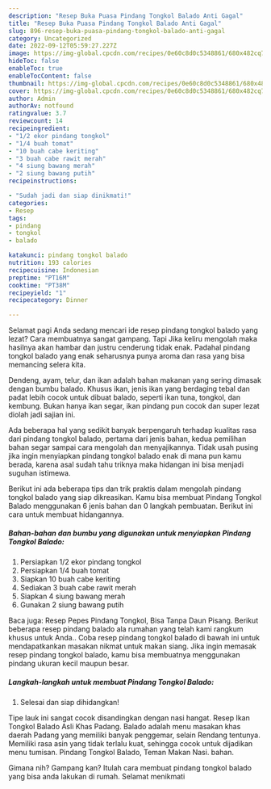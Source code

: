 ```yaml
---
description: "Resep Buka Puasa Pindang Tongkol Balado Anti Gagal"
title: "Resep Buka Puasa Pindang Tongkol Balado Anti Gagal"
slug: 896-resep-buka-puasa-pindang-tongkol-balado-anti-gagal
category: Uncategorized
date: 2022-09-12T05:59:27.227Z
image: https://img-global.cpcdn.com/recipes/0e60c8d0c5348861/680x482cq70/pindang-tongkol-balado-foto-resep-utama.jpg
hideToc: false
enableToc: true
enableTocContent: false
thumbnail: https://img-global.cpcdn.com/recipes/0e60c8d0c5348861/680x482cq70/pindang-tongkol-balado-foto-resep-utama.jpg
cover: https://img-global.cpcdn.com/recipes/0e60c8d0c5348861/680x482cq70/pindang-tongkol-balado-foto-resep-utama.jpg
author: Admin
authorAv: notfound
ratingvalue: 3.7
reviewcount: 14
recipeingredient:
- "1/2 ekor pindang tongkol"
- "1/4 buah tomat"
- "10 buah cabe keriting"
- "3 buah cabe rawit merah"
- "4 siung bawang merah"
- "2 siung bawang putih"
recipeinstructions:

- "Sudah jadi dan siap dinikmati!"
categories:
- Resep
tags:
- pindang
- tongkol
- balado

katakunci: pindang tongkol balado 
nutrition: 193 calories
recipecuisine: Indonesian
preptime: "PT16M"
cooktime: "PT38M"
recipeyield: "1"
recipecategory: Dinner

---
```



Selamat pagi Anda sedang mencari ide resep pindang tongkol balado yang lezat? Cara membuatnya sangat gampang. Tapi Jika keliru mengolah maka hasilnya akan hambar dan justru cenderung tidak enak. Padahal pindang tongkol balado yang enak seharusnya punya aroma dan rasa yang bisa memancing selera kita.


Dendeng, ayam, telur, dan ikan adalah bahan makanan yang sering dimasak dengan bumbu balado. Khusus ikan, jenis ikan yang berdaging tebal dan padat lebih cocok untuk dibuat balado, seperti ikan tuna, tongkol, dan kembung. Bukan hanya ikan segar, ikan pindang pun cocok dan super lezat diolah jadi sajian ini.

Ada beberapa hal yang sedikit banyak berpengaruh terhadap kualitas rasa dari pindang tongkol balado, pertama dari jenis bahan, kedua pemilihan bahan segar sampai cara mengolah dan menyajikannya. Tidak usah pusing jika ingin menyiapkan pindang tongkol balado enak di mana pun kamu berada, karena asal sudah tahu triknya maka hidangan ini bisa menjadi suguhan istimewa.


Berikut ini ada beberapa tips dan trik praktis dalam mengolah pindang tongkol balado yang siap dikreasikan. Kamu bisa membuat Pindang Tongkol Balado menggunakan 6 jenis bahan dan 0 langkah pembuatan. Berikut ini cara untuk membuat hidangannya.

<!--inarticleads1-->

##### Bahan-bahan dan bumbu yang digunakan untuk menyiapkan Pindang Tongkol Balado:

1. Persiapkan 1/2 ekor pindang tongkol
1. Persiapkan 1/4 buah tomat
1. Siapkan 10 buah cabe keriting
1. Sediakan 3 buah cabe rawit merah
1. Siapkan 4 siung bawang merah
1. Gunakan 2 siung bawang putih


Baca juga: Resep Pepes Pindang Tongkol, Bisa Tanpa Daun Pisang. Berikut beberapa resep pindang balado ala rumahan yang telah kami rangkum khusus untuk Anda.. Coba resep pindang tongkol balado di bawah ini untuk mendapatkankan masakan nikmat untuk makan siang. Jika ingin memasak resep pindang tongkol balado, kamu bisa membuatnya menggunakan pindang ukuran kecil maupun besar. 

<!--inarticleads2-->

##### Langkah-langkah untuk membuat Pindang Tongkol Balado:


1. Selesai dan siap dihidangkan!

Tipe lauk ini sangat cocok disandingkan dengan nasi hangat. Resep Ikan Tongkol Balado Asli Khas Padang. Balado adalah menu masakan khas daerah Padang yang memiliki banyak penggemar, selain Rendang tentunya. Memiliki rasa asin yang tidak terlalu kuat, sehingga cocok untuk dijadikan menu tumisan. Pindang Tongkol Balado, Teman Makan Nasi. bahan. 

Gimana nih? Gampang kan? Itulah cara membuat pindang tongkol balado yang bisa anda lakukan di rumah. Selamat menikmati
